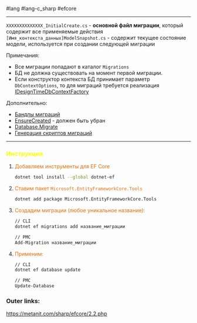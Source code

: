 #lang #lang-c_sharp #efcore

---
`XXXXXXXXXXXXXX_InitialCreate.cs` - **основной файл миграции**, который содержит все применяемые действия
`[Имя_контекста_данных]ModelSnapshot.cs` - содержит текущее состояние модели, используется при создании следующей миграции

Примечания:
- Все миграции попадают в каталог `Migrations`
- БД не должна существовать на момент первой миграции.
- Если конструктор контекста БД принимает параметр `DbContextOptions`, то для миграций требуется реализация [IDesignTimeDbContextFactory](2.%20Frameworks/C-sharp%20-%20EF%20Core/_/IDesignTimeDbContextFactory.md)

Дополнительно:
- [Бандлы миграций](2.%20Frameworks/C-sharp%20-%20EF%20Core/_/Бандлы%20миграций.md)
- [EnsureCreated](2.%20Frameworks/C-sharp%20-%20EF%20Core/_/EnsureCreated,%20EnsureDeleted,%20CanConnect.md) - должен быть убран
- [Database.Migrate](2.%20Frameworks/C-sharp%20-%20EF%20Core/_/Database.Migrate.md)
- [Генерация скриптов миграций](2.%20Frameworks/C-sharp%20-%20EF%20Core/_/Генерация%20скриптов%20миграций.md)
---
### <font color="#ffff00">Инструкция</font>

1. <font color="#e36c09">Добавляем инструменты для EF Core</font>
	```bash
	dotnet tool install --global dotnet-ef
	```
2. <font color="#e36c09">Ставим пакет `Microsoft.EntityFrameworkCore.Tools`</font>
	```bash
	dotnet add package Microsoft.EntityFrameworkCore.Tools
	```
3. <font color="#e36c09">Создадим миграции (любое уникальное название):</font>
	```bash
	// CLI
	dotnet ef migrations add название_миграции
	
	// PMC
	Add-Migration название_миграции
	```
4. <font color="#e36c09">Применим:</font>
	```bash
	// CLI
	dotnet ef database update
	
	// PMC
	Update-Database
	```

### Outer links:
https://metanit.com/sharp/efcore/2.2.php